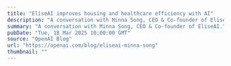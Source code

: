 ```yaml
---
title: "EliseAI improves housing and healthcare efficiency with AI"
description: "A conversation with Minna Song, CEO & Co-founder of EliseAI."
summary: "A conversation with Minna Song, CEO & Co-founder of EliseAI."
pubDate: "Tue, 18 Mar 2025 10:00:00 GMT"
source: "OpenAI Blog"
url: "https://openai.com/blog/eliseai-minna-song"
thumbnail: ""
---
```


